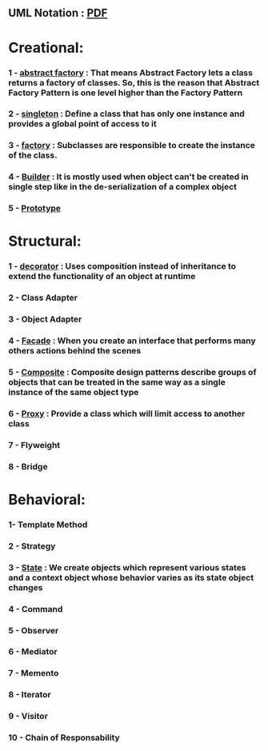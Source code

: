## UML Notation : [PDF](https://github.com/antosoa/design-pattern/blob/master/DesignPattern/Untitled%20Diagram.pdf) 


# Creational: 

### 1 - [abstract factory](https://github.com/antosoa/design-pattern/tree/master/DesignPattern/src/abstractfactorydesign) : That means Abstract Factory lets a class returns a factory of classes. So, this is the reason that Abstract Factory Pattern is one level higher than the Factory Pattern
### 2 - [singleton](https://github.com/antosoa/design-pattern/tree/master/DesignPattern/src/singleton) : Define a class that has only one instance and provides a global point of access to it
### 3 - [factory](https://github.com/antosoa/design-pattern/tree/master/DesignPattern/src/factory) : Subclasses are responsible to create the instance of the class.
### 4 - [Builder](https://github.com/antosoa/design-pattern/tree/master/DesignPattern/src/builder) : It is mostly used when object can't be created in single step like in the de-serialization of a complex object
### 5 - [Prototype](https://github.com/antosoa/design-pattern/tree/master/DesignPattern/src/prototype)

# Structural:

### 1 - [decorator](https://github.com/antosoa/design-pattern/tree/master/DesignPattern/src/decorator) : Uses composition instead of inheritance to extend the functionality of an object at runtime
### 2 - Class Adapter 
### 3 - Object Adapter
### 4 - [Facade](https://github.com/antosoa/design-pattern/tree/master/DesignPattern/src/facade) : When you create an interface that performs many others actions behind the scenes
### 5 - [Composite](https://github.com/antosoa/design-pattern/tree/master/DesignPattern/src/composite) : Composite design patterns describe groups of objects that can be treated in the same way as a single instance of the same object type
### 6 - [Proxy](https://github.com/antosoa/design-pattern/tree/master/DesignPattern/src/proxy) : Provide a class which will limit access to another class
### 7 - Flyweight  
### 8 - Bridge  

# Behavioral: 

###  1- Template Method 
###  2 - Strategy 
###  3 - [State](https://github.com/antosoa/design-pattern/tree/master/DesignPattern/src/state) : We create objects which represent various states and a context object whose behavior varies as its state object changes
###  4 - Command  
###  5 - Observer 
###  6 - Mediator 
###  7 - Memento 
###  8 - Iterator
###  9 - Visitor
###  10 - Chain of Responsability
